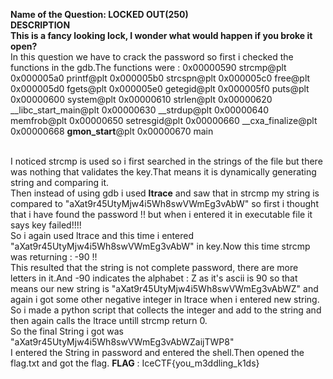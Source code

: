 <b>Name of the Question: LOCKED OUT(250)</b><br>
<b>DESCRIPTION<br>
This is a fancy looking lock, I wonder what would happen if you broke it open?</b>
<br>
In this question we have to crack the password so first i checked the functions in the gdb.The functions were :
0x00000590  strcmp@plt
0x000005a0  printf@plt
0x000005b0  strcspn@plt
0x000005c0  free@plt
0x000005d0  fgets@plt
0x000005e0  getegid@plt
0x000005f0  puts@plt
0x00000600  system@plt
0x00000610  strlen@plt
0x00000620  __libc_start_main@plt
0x00000630  __strdup@plt
0x00000640  memfrob@plt
0x00000650  setresgid@plt
0x00000660  __cxa_finalize@plt
0x00000668  __gmon_start__@plt
0x00000670  main

<br>
I noticed strcmp is used so i first searched in the strings of the file but
there was nothing that validates the key.That means it is dynamically generating string and comparing it.
<br>
Then instead of using gdb i used <b>ltrace</b> and saw that in strcmp my string is compared to "aXat9r45UtyMjw4i5Wh8swVWmEg3vAbW" so first i thought that i have found the password !! but when i entered it in executable file it says key failed!!!!<br>
So i again used ltrace and this time i entered "aXat9r45UtyMjw4i5Wh8swVWmEg3vAbW" in key.Now this time strcmp was returning  : -90 !!
<br>
This resulted that the string is not complete password, there are more letters in it.And -90 indicates the alphabet : Z as it's ascii is 90 so that means our new string is "aXat9r45UtyMjw4i5Wh8swVWmEg3vAbWZ" and again i got some other negative integer in ltrace when i  entered new string.<br>
So i made a python script that collects the integer and add to the string and then again calls the ltrace untill strcmp return 0.<br>
So the final String i got was "aXat9r45UtyMjw4i5Wh8swVWmEg3vAbWZaijTWP8"
<br>
I entered the String in password and entered the shell.Then opened the flag.txt and got the flag.
<b>FLAG</b> : IceCTF{you_m3ddling_k1ds}